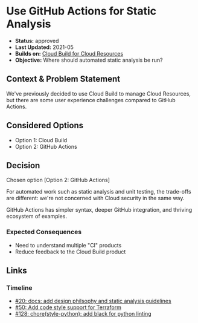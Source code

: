 # Use GitHub Actions for Static Analysis

* **Status:** approved
* **Last Updated:** 2021-05
* **Builds on:** [Cloud Build for Cloud Resources](2021-05-pipelines.md)
* **Objective:** Where should automated static analysis be run?

## Context & Problem Statement

We've previously decided to use Cloud Build to manage Cloud Resources, but there are some user experience challenges compared to GitHub Actions.

## Considered Options

* Option 1: Cloud Build
* Option 2: GitHub Actions

## Decision

Chosen option [Option 2: GitHub Actions]

For automated work such as static analysis and unit testing, the trade-offs are different: we're not concerned with Cloud security in the same way.

GitHub Actions has simpler syntax, deeper GitHub integration, and thriving ecosystem of examples.

### Expected Consequences <!-- optional -->

* Need to understand multiple "CI" products
* Reduce feedback to the Cloud Build product

## Links

### Timeline

* [#20: docs: add design philsophy and static analysis guidelines](https://github.com/GoogleCloudPlatform/emblem/pull/20)
* [#50: Add code style support for Terraform](https://github.com/GoogleCloudPlatform/emblem/issues/50)
* [#128: chore(style-python): add black for python linting](https://github.com/GoogleCloudPlatform/emblem/pull/128)
